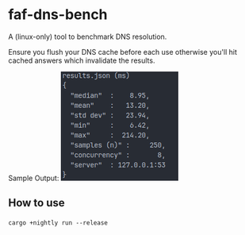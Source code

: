 # faf-dns-bench

A (linux-only) tool to benchmark DNS resolution.

Ensure you flush your DNS cache before each use otherwise you'll hit cached answers which invalidate the results.

Sample Output:
![](output.png)

## How to use

`cargo +nightly run --release`
